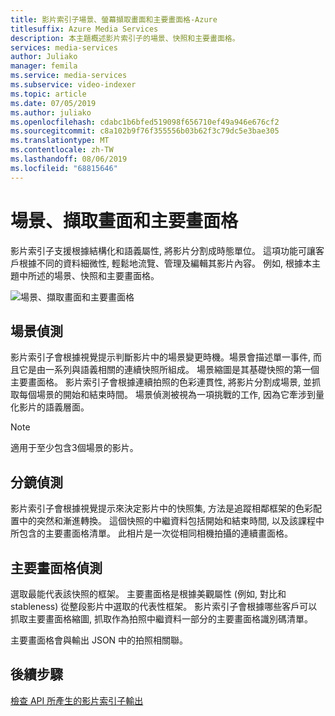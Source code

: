 ```yaml
---
title: 影片索引子場景、螢幕擷取畫面和主要畫面格-Azure
titlesuffix: Azure Media Services
description: 本主題概述影片索引子的場景、快照和主要畫面格。
services: media-services
author: Juliako
manager: femila
ms.service: media-services
ms.subservice: video-indexer
ms.topic: article
ms.date: 07/05/2019
ms.author: juliako
ms.openlocfilehash: cdabc1b6bfed519098f656710ef49a946e676cf2
ms.sourcegitcommit: c8a102b9f76f355556b03b62f3c79dc5e3bae305
ms.translationtype: MT
ms.contentlocale: zh-TW
ms.lasthandoff: 08/06/2019
ms.locfileid: "68815646"
---
```

# <a name="scenes-shots-and-keyframes"></a>場景、擷取畫面和主要畫面格

影片索引子支援根據結構化和語義屬性, 將影片分割成時態單位。 這項功能可讓客戶根據不同的資料細微性, 輕鬆地流覽、管理及編輯其影片內容。 例如, 根據本主題中所述的場景、快照和主要畫面格。   

![場景、擷取畫面和主要畫面格](./media/scenes-shots-keyframes/scenes-shots-keyframes.png)
 
## <a name="scene-detection"></a>場景偵測  
 
影片索引子會根據視覺提示判斷影片中的場景變更時機。場景會描述單一事件, 而且它是由一系列與語義相關的連續快照所組成。 場景縮圖是其基礎快照的第一個主要畫面格。 影片索引子會根據連續拍照的色彩連貫性, 將影片分割成場景, 並抓取每個場景的開始和結束時間。 場景偵測被視為一項挑戰的工作, 因為它牽涉到量化影片的語義層面。

> [!NOTE]
> 適用于至少包含3個場景的影片。

## <a name="shot-detection"></a>分鏡偵測

影片索引子會根據視覺提示來決定影片中的快照集, 方法是追蹤相鄰框架的色彩配置中的突然和漸進轉換。 這個快照的中繼資料包括開始和結束時間, 以及該課程中所包含的主要畫面格清單。 此相片是一次從相同相機拍攝的連續畫面格。

## <a name="keyframe-detection"></a>主要畫面格偵測

選取最能代表該快照的框架。 主要畫面格是根據美觀屬性 (例如, 對比和 stableness) 從整段影片中選取的代表性框架。 影片索引子會根據哪些客戶可以抓取主要畫面格縮圖, 抓取作為拍照中繼資料一部分的主要畫面格識別碼清單。 

主要畫面格會與輸出 JSON 中的拍照相關聯。 

## <a name="next-steps"></a>後續步驟

[檢查 API 所產生的影片索引子輸出](video-indexer-output-json-v2.md#scenes)
